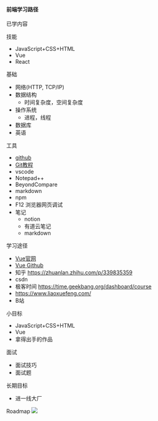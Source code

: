 #### 前端学习路径

已学内容


技能
- JavaScript+CSS+HTML 
- Vue
- React


基础
- 网络(HTTP, TCP/IP)
- 数据结构
  - 时间复杂度，空间复杂度
- 操作系统
  - 进程，线程
- 数据库
- 英语

工具
- [github](https://github.com/)
- [Git教程](https://www.liaoxuefeng.com/wiki/896043488029600)
- vscode
- Notepad++
- BeyondCompare
- markdown
- npm
- F12 浏览器网页调试
- 笔记
  - notion
  - 有道云笔记
  - markdown

学习途径
-  [Vue官网](https://cn.vuejs.org/)
-  [Vue Github](https://github.com/vuejs/vue)
- 知乎 https://zhuanlan.zhihu.com/p/339835359
- csdn
- 极客时间 https://time.geekbang.org/dashboard/course
- https://www.liaoxuefeng.com/
- B站

小目标
- JavaScript+CSS+HTML
- Vue
- 拿得出手的作品

面试
- 面试技巧
- 面试题

长期目标
- 进一线大厂

Roadmap
![](map.jpg)
